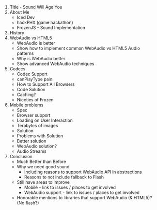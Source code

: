 1. Title - Sound Will Age You
2. About Me
	* Iced Dev
	* hackPHX (game hackathon)
	* FrozenJS - Sound Implementation
3. History
4. WebAudio vs HTML5
	* WebAudio is better
	* Show how to implement common WebAudio vs HTML5 Audio patterns
	* Why is WebAudio better
	* Show advanced WebAudio techniques
5. Codecs
	* Codec Support
	* canPlayType pain
	* How to Support All Browsers
	* Code Solution
	* Caching?
	* Niceties of Frozen
6. Mobile problems
	* Spec
	* Browser support
	* Loading on User Interaction
	* Terabytes of images
	* Solution
	* Problems with Solution
	* Better solution
	* WebAudio solution?
	* Audio Streams
7. Conclusion
	* Much Better than Before
	* Why we need good sound
		* Including reasons to support WebAudio API in abstractions
		* Reasons to not include fallback to Flash
	* Still have areas to improve
		* Mobile - link to issues / places to get involved
		* WebAudio support - link to issues / places to get involved
	* Honorable mentions to libraries that support WebAudio (& HTML5)? (No flash?)